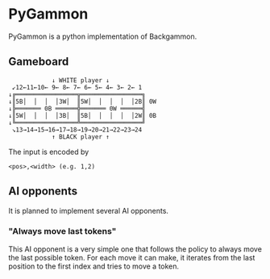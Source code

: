 # PyGammon
PyGammon is a python implementation of Backgammon.

## Gameboard
```
            ↓ WHITE player ↓          
 ↙12←11←10← 9← 8← 7← 6← 5← 4← 3← 2← 1
↓╔═════════════════╦═════════════════╗
↓║5B│  │  │  │3W│  ║5W│  │  │  │  │2B║ 0W
↓╠═══════ 0B ══════╬═══════ 0W ══════╣
↓║5W│  │  │  │3B│  ║5B│  │  │  │  │2W║ 0B
↓╚═════════════════╩═════════════════╝
 ↘13→14→15→16→17→18→19→20→21→22→23→24
            ↑ BLACK player ↑
```

The input is encoded by
```
<pos>,<width> (e.g. 1,2)
```

## AI opponents
It is planned to implement several AI opponents.

### "Always move last tokens"
This AI opponent is a very simple one that follows the policy to always move the last possible token. For each move it can make, it iterates from the last position to the first index and tries to move a token.
